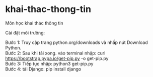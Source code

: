 # khai-thac-thong-tin
Môn học khai thác thông tin

Cài đặt môi trường: 

Bước 1: Truy cập trang python.org/downloads và nhấp nút Download Python.   
Bước 2: Sau khi tải xong. vào terminal nhập: curl https://bootstrap.pypa.io/get-pip.py -o get-pip.py   
Bước 3: Tiếp tục nhập: python3 get-pip.py   
Bước 4: tải Django: pip install django   
